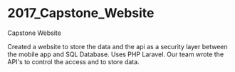 # 2017_Capstone_Website
Capstone Website

Created a website to store the data and the api as a security layer between the mobile app and SQL Database. Uses PHP Laravel. Our team wrote the API's to control the access and to store data.

